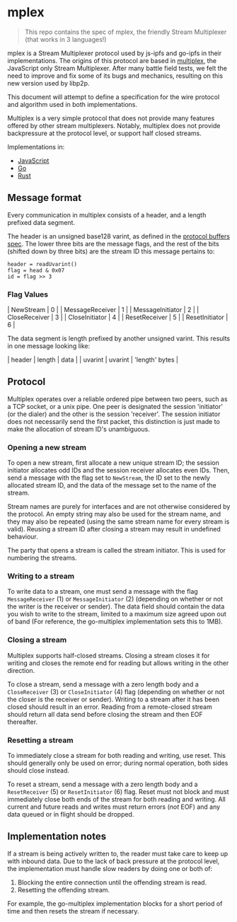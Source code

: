 # mplex

> This repo contains the spec of mplex, the friendly Stream Multiplexer (that works in 3 languages!)

mplex is a Stream Multiplexer protocol used by js-ipfs and go-ipfs in their implementations. The origins of this protocol are based in [multiplex](https://github.com/maxogden/multiplex), the JavaScript only Stream Multiplexer. After many battle field tests, we felt the need to improve and fix some of its bugs and mechanics, resulting on this new version used by libp2p.

This document will attempt to define a specification for the wire protocol and algorithm used in both implementations.

Multiplex is a very simple protocol that does not provide many features offered by other stream multiplexers. Notably, multiplex does not provide backpressure at the protocol level, or support half closed streams.

Implementations in:

- [JavaScript](https://github.com/libp2p/js-libp2p-mplex)
- [Go](https://github.com/whyrusleeping/go-multiplex)
- [Rust](https://github.com/libp2p/rust-libp2p/tree/master/multiplex-rs)

## Message format

Every communication in multiplex consists of a header, and a length prefixed data segment.

The header is an unsigned base128 varint, as defined in the [protocol buffers spec](https://developers.google.com/protocol-buffers/docs/encoding#varints). The lower three bits are the message flags, and the rest of the bits (shifted down by three bits) are the stream ID this message pertains to:

```
header = readUvarint()
flag = head & 0x07
id = flag >> 3
```

### Flag Values

| NewStream        | 0 |
| MessageReceiver  | 1 |
| MessageInitiator | 2 |
| CloseReceiver    | 3 |
| CloseInitiator   | 4 |
| ResetReceiver    | 5 |
| ResetInitiator   | 6 |

The data segment is length prefixed by another unsigned varint. This results in one message looking like:

| header  | length  | data           |
| uvarint | uvarint | 'length' bytes |

## Protocol

Multiplex operates over a reliable ordered pipe between two peers, such as a TCP socket, or a unix pipe. One peer is designated the session 'initiator' (or the dialer) and the other is the session 'receiver'. The session initiator does not
necessarily send the first packet, this distinction is just made to make the allocation of stream ID's unambiguous.

### Opening a new stream

To open a new stream, first allocate a new unique stream ID; the session initiator allocates odd IDs and the session receiver allocates even IDs. Then, send a message with the flag set to `NewStream`, the ID set to the newly
allocated stream ID, and the data of the message set to the name of the stream.

Stream names are purely for interfaces and are not otherwise considered by the protocol. An empty string may also be used for the stream name, and they may also be repeated (using the same stream name for every stream is valid). Reusing
a stream ID after closing a stream may result in undefined behaviour.

The party that opens a stream is called the stream initiator. This is used for numbering the streams.

### Writing to a stream

To write data to a stream, one must send a message with the flag `MessageReceiver` (1) or `MessageInitiator` (2) (depending on whether or not the writer is the receiver or sender). The data field should contain the data you wish to write to the stream, limited to a maximum size agreed upon out of band (For reference, the go-multiplex implementation sets this to 1MB).

### Closing a stream

Multiplex supports half-closed streams. Closing a stream closes it for writing and closes the remote end for reading but allows writing in the other direction.

To close a stream, send a message with a zero length body and a `CloseReceiver` (3) or `CloseInitiator` (4) flag (depending on whether or not the closer is the receiver or sender). Writing to a stream after it has been closed should result
in an error. Reading from a remote-closed stream should return all data send before closing the stream and then EOF thereafter.

### Resetting a stream

To immediately close a stream for both reading and writing, use reset. This should generally only be used on error; during normal operation, both sides should close instead.

To reset a stream, send a message with a zero length body and a `ResetReceiver` (5) or `ResetInitiator` (6) flag. Reset must not block and must immediately close both ends of the stream for both reading and writing. All current and future reads and writes must return errors (*not* EOF) and any data queued or in flight should be dropped.

## Implementation notes

If a stream is being actively written to, the reader must take care to keep up with inbound data. Due to the lack of back pressure at the protocol level, the implementation must handle slow readers by doing one or both of:

1. Blocking the entire connection until the offending stream is read.
2. Resetting the offending stream.

For example, the go-multiplex implementation blocks for a short period of time and then resets the stream if necessary.
